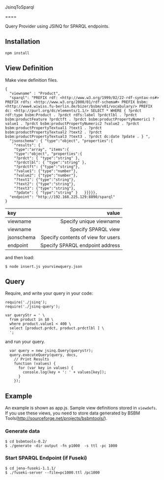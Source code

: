 JsinqToSparql 

====

Query Provider using JSINQ for SPARQL endpoints.

## Installation 

```
npm install
```

## View Definition

Make view definition files.

```
{
  "viewname" : "Product",
  "sparql": "PREFIX rdf: <http://www.w3.org/1999/02/22-rdf-syntax-ns#> PREFIX rdfs: <http://www.w3.org/2000/01/rdf-schema#> PREFIX bsbm: <http://www4.wiwiss.fu-berlin.de/bizer/bsbm/v01/vocabulary/> PREFIX dc: <http://purl.org/dc/elements/1.1/> SELECT * WHERE { ?prdct rdf:type bsbm:Product . ?prdct rdfs:label ?prdctlbl . ?prdct bsbm:productFeature ?prdctft . ?prdct bsbm:productPropertyNumeric1 ?value1 . ?prdct bsbm:productPropertyNumeric2 ?value2 . ?prdct bsbm:productPropertyTextual1 ?text1 . ?prdct bsbm:productPropertyTextual2 ?text2 . ?prdct bsbm:productPropertyTextual3 ?text3 . ?prdct dc:date ?pdate . } ",
  "jsonschema": { "type":"object", "properties":{
    "results": {
    "type":"array", "items":{
    "type":"object", "properties":{
    "?prdct": { "type":"string" },
    "?prdctlbl": { "type":"string" },
    "?prdctft": {"type":"string"},
    "?value1": {"type":"number"},
    "?value2": {"type":"number"},
    "?text1": {"type":"string"},
    "?text2": {"type":"string"},
    "?text3": {"type":"string"},
    "?pdate": { "type":"string" }   }}}}},
  "endpoint": "http://192.168.225.129:8890/sparql"
}
```

| key       |                              value |
|:----------|-----------------------------------:|
| viewname  | Specify unique viewname            |
| viewname  | Specify SPARQL view                |
| jsonschema| Specify contents of view for users |
| endpoint  | Specify SPARQL endpoint address    |

and then load:

```
$ node insert.js yourviewquery.json
```

## Query

Require, and write your query in your code:

```
require('./jsinq');
require('./jsinq-query');

var queryStr = ' \
  from product in $0 \
  where product.value1 < 400 \
  select [product.prdct, product.prdctlbl ] \
  ';
```

and run your query. 

```
  var query = new jsinq.Query(querystr);
  query.executeQuery(query, docs,
    // Print Results
    function (values) {
      for (var key in values) {
        console.log(key + ': ' + values[key]);
      }
    });
```

## Example

An example is shown as app.js.
Sample view definitions stored in `viewdefs`.
If you use these views, you need to store data generated by BSBM Tools(http://sourceforge.net/projects/bsbmtools/).

### Generate data

```
$ cd bsbmtools-0.2/
$ ./generate -dir output -fn p1000  -s ttl -pc 1000
```

### Start SPARQL Endpoint (if Fuseki)

```
$ cd jena-fuseki-1.1.1/ 
$ ./fuseki-server --file=pc1000.ttl /pc1000
```

